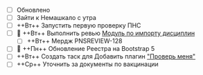 - [ ] Обновлено
- [ ] Зайти к Немашкало с утра
- [ ] ++Вт++ Запустить первую проверку ПНС
- [ ] :repeat: ++Вт++ Выполнить ревью [Модуль по импорту дисциплин](https://content.hneu.edu.ua/bQUO0aUvTrOBo5Qxlt8HDQ#%D0%BF%D1%80%D0%B8%D0%BB%D0%BE%D0%B6%D0%B5%D0%BD%D0%B8%D0%B5)
    - [ ] ++Вт++ Мердж PNSREVIEW-128
- [ ] :repeat: ++Пн++ Обновление Реестра на Bootstrap 5
- [ ] ++Вт++ Создать таск для Добавить плагин ["Проверь меня"](https://moodle.org/plugins/block_grade_me)
- [ ] ++Ср++ Уточнить за документы по вакцинации